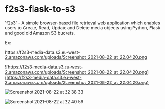 # f2s3-flask-to-s3
'f2s3' - A simple browser-based file retrieval web application which enables users to Create, Read, Update and Delete media objects using Python, Flask and good old Amazon S3 buckets.

Ex: 

https://f2s3-media-data.s3.eu-west-2.amazonaws.com/uploads/Screenshot_2021-08-22_at_22.04.20.png

![https://f2s3-media-data.s3.eu-west-2.amazonaws.com/uploads/Screenshot_2021-08-22_at_22.04.20.png](https://f2s3-media-data.s3.eu-west-2.amazonaws.com/uploads/Screenshot_2021-08-22_at_22.04.20.png)

![Screenshot 2021-08-22 at 22 38 33](https://user-images.githubusercontent.com/23433005/130370806-c4cd7a84-b2bb-443f-b8a2-87d837b41e11.png)

![Screenshot 2021-08-22 at 22 40 59](https://user-images.githubusercontent.com/23433005/130370844-f70d495b-c1cb-4cbc-bf20-07c702fcbf2b.png)

